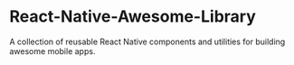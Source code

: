 # React-Native-Awesome-Library
A collection of reusable React Native components and utilities for building awesome mobile apps.
